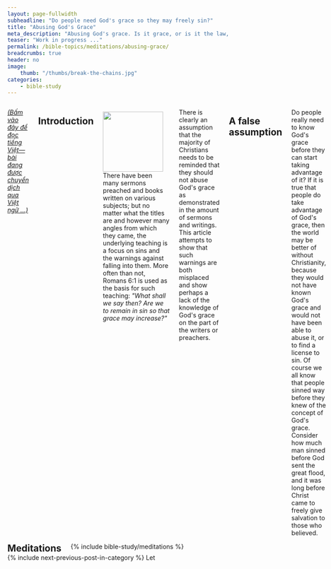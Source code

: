 ```yaml
---
layout: page-fullwidth
subheadline: "Do people need God's grace so they may freely sin?"
title: "Abusing God's Grace"
meta_description: "Abusing God's grace. Is it grace, or is it the law, that arouses sin (Romans 7:5)? Lạm dụng ân điển. Tội lỗi bị kích thích bởi ân điển, hay bởi luật pháp?"
teaser: "Work in progress ..."
permalink: /bible-topics/meditations/abusing-grace/
breadcrumbs: true
header: no
image:
    thumb: "/thumbs/break-the-chains.jpg"
categories:
    - bible-study
---
```

<!--more-->

<div class="row">
<div class="medium-8 columns" markdown="1">

<em><a href="{{ site.baseurl }}/hoc-kinh-thanh/suy-gam/lam-dung-an-dien/">(Bấm vào đây để đọc tiếng Việt&mdash;bài đang được chuyển dịch qua Việt ngữ ...)</a></em>

## Introduction

<div>
<p>
<img alt src="{{ site.baseurl }}/images/break-the-chains.jpg" style="border: 0px none; margin: 7px 15px 0px 0px; max-width: 100%; height: 136px; padding: 0px; float: left;">
There have been many sermons preached and books written on various subjects; but no matter what the titles are and however many angles from which they came, the underlying teaching is a focus on sins and the warnings against falling into them. More often than not, Romans 6:1 is used as the basis for such teaching: <em>"What shall we say then? Are we to remain in sin so that grace may increase?"</em>
</p>
</div>

There is clearly an assumption that the majority of Christians needs to be reminded that they should not abuse God's grace as demonstrated in the amount of sermons and writings. This article attempts to show that such warnings are both misplaced and show perhaps a lack of the knowledge of God's grace on the part of the writers or preachers.

## A false assumption

Do people really need to know God's grace before they can start taking advantage of it? If it is true that people do take advantage of God's grace, then the world may be better of without Christianity, because they would not have known God's grace and would not have been able to abuse it, or to find a license to sin. Of course we all know that people sinned way before they knew of the concept of God's grace. Consider how much man sinned before God sent the great flood, and it was long before Christ came to freely give salvation to those who believed.

We've heard many testimonies and stories of changed lives, of those who led such lives controlled by sins and then changed for the better. If these testimonies are true, and if these positive stories of changed lives are reliable, then what is the rationale for such teaching? What necessitates the constant preaching against the abusing of God's grace which defies the very guarantee of God that <em>"He who began a good work in you will carry it on to completion until the day of Christ Jesus" (Philippians 1:6)</em>?

## The contradictions

Before the message of "Do not abuse God's grace" should be widely preached, if it should ever be preached, the seed of faith must have been firmly planted in the hearts of listeners so that they became fully convicted that God's forgiveness through the cross can cover their multitude of sins.

Before such state of faith can be established, there's no point worrying about the abusing of God's grace, because how can someone who does not have the assurance of salvation, the salvation that is by grace through faith, do the very thing they're being accused of?

In the book "The Grace Awakening," Charles Swindoll asserted if you don't preach grace until you're accused of giving people a license to sin, you haven't preached anything of great value at all. The great preacher Martyn L. Jones also expressed virtually the same idea years before C. Swindoll. But both these men simply recapitulated what the apostle Paul wrote in Romans of accusation against his preaching too much of God's grace: <em>"What shall we say then? Are we to remain in sin so that grace may increase?"</em>, to which he responded <em>"Absolutely not."</em>

In reality, a survey of all material ever written through the ages shows a disproportionate focus on sins, not grace. Therefore we can safely assert that the "do not abuse God's grace" type of preaching is not based on the true state of faith of believers at all.

In short, the glaring contradiction lies in the fact that little time is spent on preaching God's grace, and yet much time is spent in warning against abusing it.

## God's grace promotes sin?

The preaching of "do not abuse God's grace" is only valid if God's grace does in fact cause an increase in sins. But this is not what the Bible said. It said that the sinful passions were aroused by the law (Romans 7:5), not by God's grace. It is the misdirected focus on sin that puts people in a downward spiral. The more they try to avoid sin, the more they're drawn to it like a dog returning to its vomit (Proverbs 26:11).

In 1 Corinthians 15:56 Paul states in no uncertain term that the power of sin is the law. This is quite an unexpected thing to most students of the Bible; because they will almost always resort to using the law to restraint the flesh, but in reality it produces the opposite effect, it arouses the sinful passion of the flesh.

Let us revisit Romans 7:5 in a slightly larger context.

<p class="blockquote"><sup>5</sup>For when we were in the flesh, <u>the sinful desires, aroused by the law</u>, were active in the members of our body to <u>bear fruit for death</u>.  <sup>6</sup>But now we have been <u>released from the law</u>, because we have died to what controlled us, so that we may <u>serve in the new life of the Spirit</u> and <u>not under the old written code</u>.
</p>

We read from these verses a study in contrast, on one side we have the law and its deadly fruit, on the other we have its opposite, grace, and though its fruit is not mentioned, we know it must produce fruit for life. We used to be under the control of the law, now we are released from the law. We have died to what controlled us&mdash;namely the law, the old written code&mdash;, now we live in the new life of the Spirit. And finally, in order to serve in the new life of the Spirit, we must have died to the law.

Therefore if our goal is to overcome the lust of the flesh, we actually needs God's grace instead of warning againts it. It is the law that gives sin its power. It is the law that arouses the sinful passions in us. Not grace. Far be it from us to be leary of what is as beautiful as the grace of God.

## Do our church's people really know God's grace?

As stated earlier in this writing, it doesn't make sense to warn people of the danger of the abusing of God's grace if they don't know have a full grasp of what it means. One practical question we must ask ourselves is: Do our church's people really know God's grace? How can we tell?

We don't have to look further than the context of our own body of Christ. Very few churchgoers, even those who regularly attend Sunday Schools, are sure of their salvation. When asked whether they know where they'd be once this life is over, or when the Lord returns at the sound of the trumpet (I Corinthians 15:52), the answer is usually: "We can only try our best," or something else of equal or even less certainty.

If they had had a full knowledge of God's grace they would have had no such doubt of their salvation. Their answers to the important question of their eternal place in the heavenly realm would have been more certain if not absolute, because this salvation is based not on human ability but on the promise of God. Therefore it makes no sense to warn them of the negative side of the scary "grace" if they had not possessed it in the first place.

## In conclusion

The preaching of "do not abuse God's grace" is like a fly in the ointment. Jesus died on the cross to showcase God's matchless grace to mankind, but it is man that attempts to put a lid on this bright light that gives hope to wretched sinners.Their message amounts to: God's grace is amazing, but it has a dark side.

Preachers of "Do not abuse God's grace" should begin to trust in God, in the indwelling Holy Spirit who will take care of his own, who will continue His work of preparing them for the kingdom of God. They should instead make up their mind to only lead people to Christ and leave the work of transformation in the hands of the One who made living being out of inanimate clay.

They should trust that if God had not put a leash on His grace, neither should they. But to be fair, God does put a leash, a different kind of leash, on His children: the Holy Spirit. He will shed His love&mdash;grace&mdash;abroad in their hearts, and this love will constrain us as it did the apostle Paul (2 Corinthians 5:14).

There is no "thou shalt not abuse God's grace" teaching in the Bible.

{% include bible-study/bible-study-footer %}
</div><!-- /.medium-8.columns -->
<div class="bible-index medium-4 columns">

<h2 style="margin: 0px">Meditations</h2>
        {% include bible-study/meditations %}
</div><!-- /.medium-4.columns -->
</div><!-- /.row -->

<div class="small-12" style="padding: 0px; border-bottom: none;">
    {% include next-previous-post-in-category %}
Let</div>
